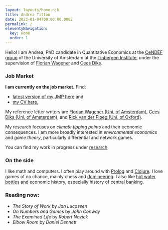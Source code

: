 ```yaml
---
layout: layouts/home.njk
title: Andrea Titton
date: 2023-01-04T00:00:00.000Z
permalink: /
eleventyNavigation:
  key: Home
  order: 1
---
```


Hello! I am Andrea, PhD candidate in Quantitative Economics at the [CeNDEF group](https://cendef.uva.nl/) of the University of Amsterdam at the [Tinbergen Institute](https://tinbergen.nl/), under the supervision of [Florian Wagener](https://www.uva.nl/en/profile/w/a/f.o.o.wagener/f.o.o.wagener.html) and [Cees Diks](https://www.uva.nl/en/profile/d/i/c.g.h.diks/c.g.h.diks.html). 

### Job Market

**I am currently on the job market.** Find:
 - [latest version of my JMP here](../static/docs/tipping-point.pdf) and
 - [my CV here.](static/docs/titton-cv.pdf)

My reference letter writers are [Florian Wagener (Uni. of Amsterdam)](https://www.uva.nl/en/profile/w/a/f.o.o.wagener/f.o.o.wagener.html), [Cees Diks (Uni. of Amsterdam)](https://www.uva.nl/en/profile/d/i/c.g.h.diks/c.g.h.diks.html), and [Rick van der Ploeg (Uni. of Oxford)](https://www.economics.ox.ac.uk/people/rick-van-der-ploeg-0).

My research focuses on *climate tipping points* and their economic consequences. I am more broadly interested in *environmental economics* and *game theory*, particularly differential and network games. 

You can find my work in progress under [research](/research).

### On the side

I like math and computers. I often play around with [Prolog](https://github.com/NoFishLikeIan/prolog-playground) and [Clojure](https://github.com/NoFishLikeIan/dietary-monitor). I love games of no chance, mainly chess and [domineering](https://webdocs.cs.ualberta.ca/~games/domineering/). I also like [hot water bottles](https://solar.lowtechmagazine.com/2022/01/the-revenge-of-the-hot-water-bottle.html) and economic history, especially history of central banking.

### Reading now:

- _The Story of Work_ by *Jan Lucassen*
- _On Numbers and Games_ by *John Conway*
- _The Examined Life_ by *Robert Nozick*
- _Elbow Room_ by *Daniel Dennett*
